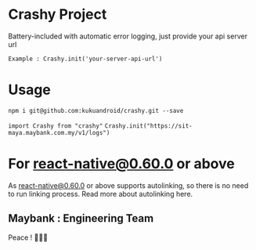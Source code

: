 # Crashy Project 

Battery-included with automatic error logging, just provide your api server url

```Example : Crashy.init('your-server-api-url')```

# Usage

``` npm i git@github.com:kukuandroid/crashy.git --save ```

``` import Crashy from "crashy" ```
``` Crashy.init("https://sit-maya.maybank.com.my/v1/logs") ```


# For react-native@0.60.0 or above

As react-native@0.60.0 or above supports autolinking, so there is no need to run linking process. Read more about autolinking here.

## Maybank : Engineering Team

Peace ! ✌🏻🍻
